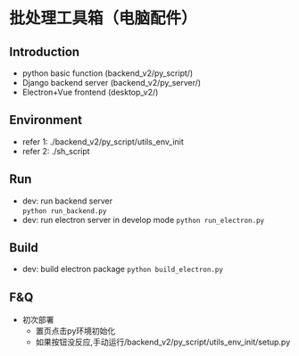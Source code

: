 # 批处理工具箱（电脑配件）

## Introduction
- python basic function (backend_v2/py_script/)
- Django backend server (backend_v2/py_server/)
- Electron+Vue frontend (desktop_v2/)

## Environment
- refer 1: ./backend_v2/py_script/utils_env_init
- refer 2: ./sh_script

## Run
- dev: run backend server  
```python run_backend.py```
- dev: run electron server in develop mode
```python run_electron.py```

## Build
- dev: build electron package
```python build_electron.py```

## F&Q
- 初次部署
    - 置页点击py环境初始化
    - 如果按钮没反应,手动运行/backend_v2/py_script/utils_env_init/setup.py







